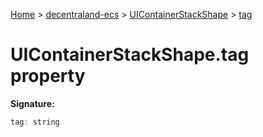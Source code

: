 [Home](./index) &gt; [decentraland-ecs](./decentraland-ecs.md) &gt; [UIContainerStackShape](./decentraland-ecs.uicontainerstackshape.md) &gt; [tag](./decentraland-ecs.uicontainerstackshape.tag.md)

# UIContainerStackShape.tag property


**Signature:**
```javascript
tag: string
```
